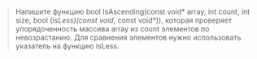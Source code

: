 > Напишите функцию bool IsAscending(const void* array, int count, int size, bool (*isLess)(const void*, const void*)), которая проверяет упорядоченность массива array из count элементов по невозрастанию. Для сравнения элементов нужно использовать указатель на функцию isLess.
